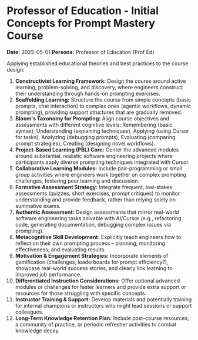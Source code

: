 # Professor of Education - Initial Concepts for Prompt Mastery Course

**Date:** 2025-05-01
**Persona:** Professor of Education (Prof Ed)

Applying established educational theories and best practices to the course design:

1.  **Constructivist Learning Framework:** Design the course around active learning, problem-solving, and discovery, where engineers construct their understanding through hands-on prompting exercises.
2.  **Scaffolding Learning:** Structure the course from simple concepts (basic prompts, chat interaction) to complex ones (agentic workflows, dynamic prompting), providing support structures that are gradually removed.
3.  **Bloom's Taxonomy for Prompting:** Align course objectives and assessments with different cognitive levels: Remembering (basic syntax), Understanding (explaining techniques), Applying (using Cursor for tasks), Analyzing (debugging prompts), Evaluating (comparing prompt strategies), Creating (designing novel workflows).
4.  **Project-Based Learning (PBL) Core:** Center the advanced modules around substantial, realistic software engineering projects where participants apply diverse prompting techniques integrated with Cursor.
5.  **Collaborative Learning Modules:** Include pair-programming or small group activities where engineers work together on complex prompting challenges, fostering peer learning and discussion.
6.  **Formative Assessment Strategy:** Integrate frequent, low-stakes assessments (quizzes, short exercises, prompt critiques) to monitor understanding and provide feedback, rather than relying solely on summative exams.
7.  **Authentic Assessment:** Design assessments that mirror real-world software engineering tasks solvable with AI/Cursor (e.g., refactoring code, generating documentation, debugging complex issues via prompting).
8.  **Metacognitive Skill Development:** Explicitly teach engineers how to reflect on their own prompting process – planning, monitoring effectiveness, and evaluating results.
9.  **Motivation & Engagement Strategies:** Incorporate elements of gamification (challenges, leaderboards for prompt efficiency?), showcase real-world success stories, and clearly link learning to improved job performance.
10. **Differentiated Instruction Considerations:** Offer optional advanced modules or challenges for faster learners and provide extra support or resources for those struggling with specific concepts.
11. **Instructor Training & Support:** Develop materials and potentially training for internal champions or instructors who might lead sessions or support colleagues.
12. **Long-Term Knowledge Retention Plan:** Include post-course resources, a community of practice, or periodic refresher activities to combat knowledge decay. 